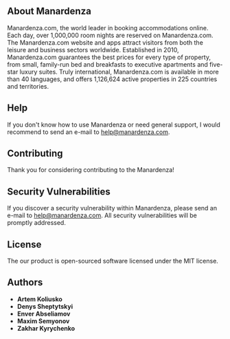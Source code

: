 
## About Manardenza
Manardenza.com, the world leader in booking accommodations online. Each day, over 1,000,000 room nights are reserved on Manardenza.com. The Manardenza.com website and apps attract visitors from both the leisure and business sectors worldwide.
Established in 2010, Manardenza.com guarantees the best prices for every type of property, from small, family-run bed and breakfasts to executive apartments and five-star luxury suites. Truly international, Manardenza.com is available in more than 40 languages, and offers 1,126,624 active properties in 225 countries and territories.

## Help
If you don't know how to use Manardenza or need general support, I would recommend to send an e-mail to help@manardenza.com.

## Contributing
Thank you for considering contributing to the Manardenza! 

## Security Vulnerabilities
If you discover a security vulnerability within Manardenza, please send an e-mail to help@manardenza.com. All security vulnerabilities will be promptly addressed.

## License
The our product is open-sourced software licensed under the MIT license.

## Authors
* **Artem Koliusko**
* **Denys Sheptytskyi**
* **Enver Abseliamov**
* **Maxim Semyonov**
* **Zakhar Kyrychenko**
